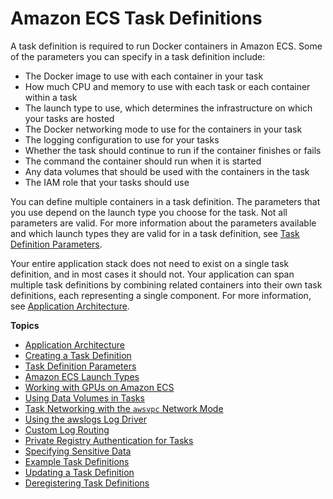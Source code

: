 # Amazon ECS Task Definitions<a name="task_definitions"></a>

A task definition is required to run Docker containers in Amazon ECS\. Some of the parameters you can specify in a task definition include:
+ The Docker image to use with each container in your task
+ How much CPU and memory to use with each task or each container within a task
+ The launch type to use, which determines the infrastructure on which your tasks are hosted
+ The Docker networking mode to use for the containers in your task
+ The logging configuration to use for your tasks
+ Whether the task should continue to run if the container finishes or fails
+ The command the container should run when it is started
+ Any data volumes that should be used with the containers in the task
+ The IAM role that your tasks should use

You can define multiple containers in a task definition\. The parameters that you use depend on the launch type you choose for the task\. Not all parameters are valid\. For more information about the parameters available and which launch types they are valid for in a task definition, see [Task Definition Parameters](task_definition_parameters.md)\.

Your entire application stack does not need to exist on a single task definition, and in most cases it should not\. Your application can span multiple task definitions by combining related containers into their own task definitions, each representing a single component\. For more information, see [Application Architecture](application_architecture.md)\.

**Topics**
+ [Application Architecture](application_architecture.md)
+ [Creating a Task Definition](create-task-definition.md)
+ [Task Definition Parameters](task_definition_parameters.md)
+ [Amazon ECS Launch Types](launch_types.md)
+ [Working with GPUs on Amazon ECS](ecs-gpu.md)
+ [Using Data Volumes in Tasks](using_data_volumes.md)
+ [Task Networking with the `awsvpc` Network Mode](task-networking.md)
+ [Using the awslogs Log Driver](using_awslogs.md)
+ [Custom Log Routing](using_firelens.md)
+ [Private Registry Authentication for Tasks](private-auth.md)
+ [Specifying Sensitive Data](specifying-sensitive-data.md)
+ [Example Task Definitions](example_task_definitions.md)
+ [Updating a Task Definition](update-task-definition.md)
+ [Deregistering Task Definitions](deregister-task-definition.md)